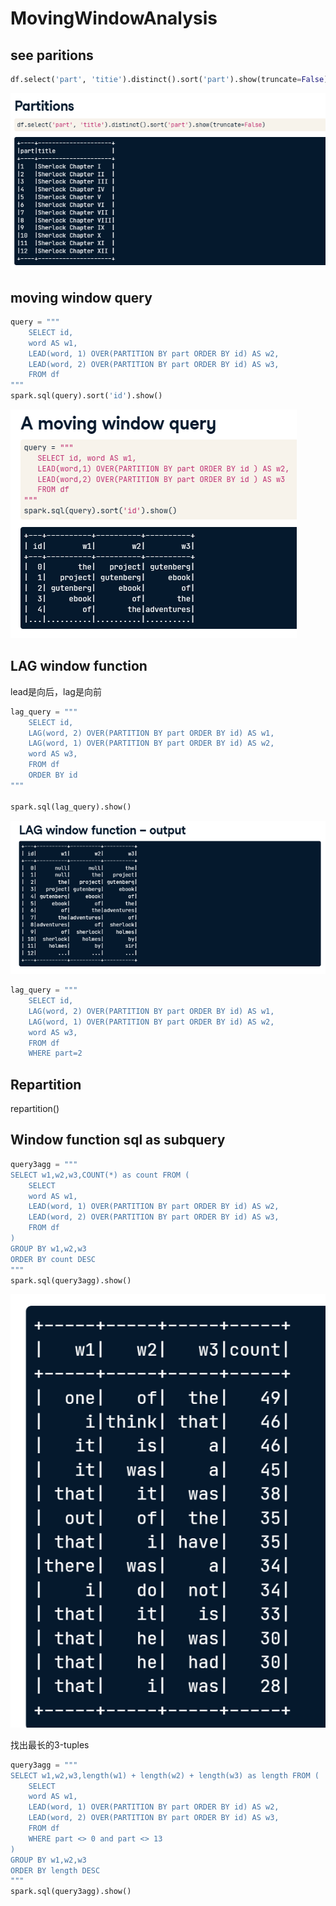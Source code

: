 # MovingWindowAnalysis

## see paritions
```python
df.select('part', 'titie').distinct().sort('part').show(truncate=False)
```

![](2023-03-22-07-37-58.png)

## moving window query

```python
query = """
	SELECT id, 
	word AS w1,
	LEAD(word, 1) OVER(PARTITION BY part ORDER BY id) AS w2,
	LEAD(word, 2) OVER(PARTITION BY part ORDER BY id) AS w3,
	FROM df
"""
spark.sql(query).sort('id').show()
```

![](2023-03-22-07-40-20.png)

## LAG window function

lead是向后，lag是向前

```python
lag_query = """
	SELECT id, 
	LAG(word, 2) OVER(PARTITION BY part ORDER BY id) AS w1,
	LAG(word, 1) OVER(PARTITION BY part ORDER BY id) AS w2,
	word AS w3,
	FROM df
	ORDER BY id
"""

spark.sql(lag_query).show()
```

![](2023-03-22-08-21-38.png)

```python
lag_query = """
	SELECT id, 
	LAG(word, 2) OVER(PARTITION BY part ORDER BY id) AS w1,
	LAG(word, 1) OVER(PARTITION BY part ORDER BY id) AS w2,
	word AS w3,
	FROM df
	WHERE part=2
```

## Repartition
repartition()

## Window function sql as subquery

```python
query3agg = """
SELECT w1,w2,w3,COUNT(*) as count FROM (
	SELECT
	word AS w1,
	LEAD(word, 1) OVER(PARTITION BY part ORDER BY id) AS w2,
	LEAD(word, 2) OVER(PARTITION BY part ORDER BY id) AS w3,
	FROM df
)
GROUP BY w1,w2,w3
ORDER BY count DESC
"""
spark.sql(query3agg).show()
```

![](2023-03-22-08-36-40.png)


找出最长的3-tuples
```python
query3agg = """
SELECT w1,w2,w3,length(w1) + length(w2) + length(w3) as length FROM (
	SELECT
	word AS w1,
	LEAD(word, 1) OVER(PARTITION BY part ORDER BY id) AS w2,
	LEAD(word, 2) OVER(PARTITION BY part ORDER BY id) AS w3,
	FROM df
	WHERE part <> 0 and part <> 13
)
GROUP BY w1,w2,w3
ORDER BY length DESC
"""
spark.sql(query3agg).show()
```
